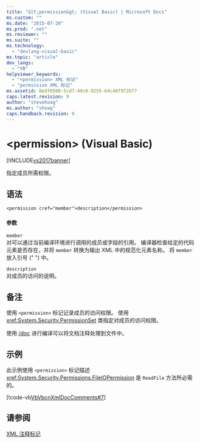 ```yaml
---
title: "&lt;permission&gt; (Visual Basic) | Microsoft Docs"
ms.custom: ""
ms.date: "2015-07-20"
ms.prod: ".net"
ms.reviewer: ""
ms.suite: ""
ms.technology: 
  - "devlang-visual-basic"
ms.topic: "article"
dev_langs: 
  - "VB"
helpviewer_keywords: 
  - "<permission> XML 标记"
  - "permission XML 标记"
ms.assetid: 0edf0500-5cd7-49c0-9255-64c48f972b77
caps.latest.revision: 9
author: "stevehoag"
ms.author: "shoag"
caps.handback.revision: 9
---
```

# &lt;permission&gt; (Visual Basic)
[!INCLUDE[vs2017banner](../../../visual-basic/includes/vs2017banner.md)]

指定成员所需权限。  
  
## 语法  
  
```  
<permission cref="member">description</permission>  
```  
  
#### 参数  
 `member`  
 对可以通过当前编译环境进行调用的成员或字段的引用。  编译器检查给定的代码元素是否存在，并将 `member` 转换为输出 XML 中的规范化元素名称。  将 `member` 放入引号 \(" "\) 中。  
  
 `description`  
 对成员的访问的说明。  
  
## 备注  
 使用 `<permission>` 标记记录成员的访问权限。  使用 <xref:System.Security.PermissionSet> 类指定对成员的访问权限。  
  
 使用 [\/doc](../../../visual-basic/reference/command-line-compiler/doc.md) 进行编译可以将文档注释处理到文件中。  
  
## 示例  
 此示例使用 `<permission>` 标记描述 <xref:System.Security.Permissions.FileIOPermission> 是 `ReadFile` 方法所必需的。  
  
 [!code-vb[VbVbcnXmlDocComments#7](../../../visual-basic/language-reference/xmldoc/codesnippet/VisualBasic/permission_1.vb)]  
  
## 请参阅  
 [XML 注释标记](../../../visual-basic/language-reference/xmldoc/recommended-xml-tags-for-documentation-comments.md)